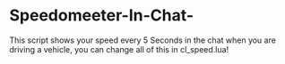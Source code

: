 # Speedomeeter-In-Chat-
This script shows your speed every 5 Seconds in the chat when you are driving a vehicle, you can change all of this in cl_speed.lua!
